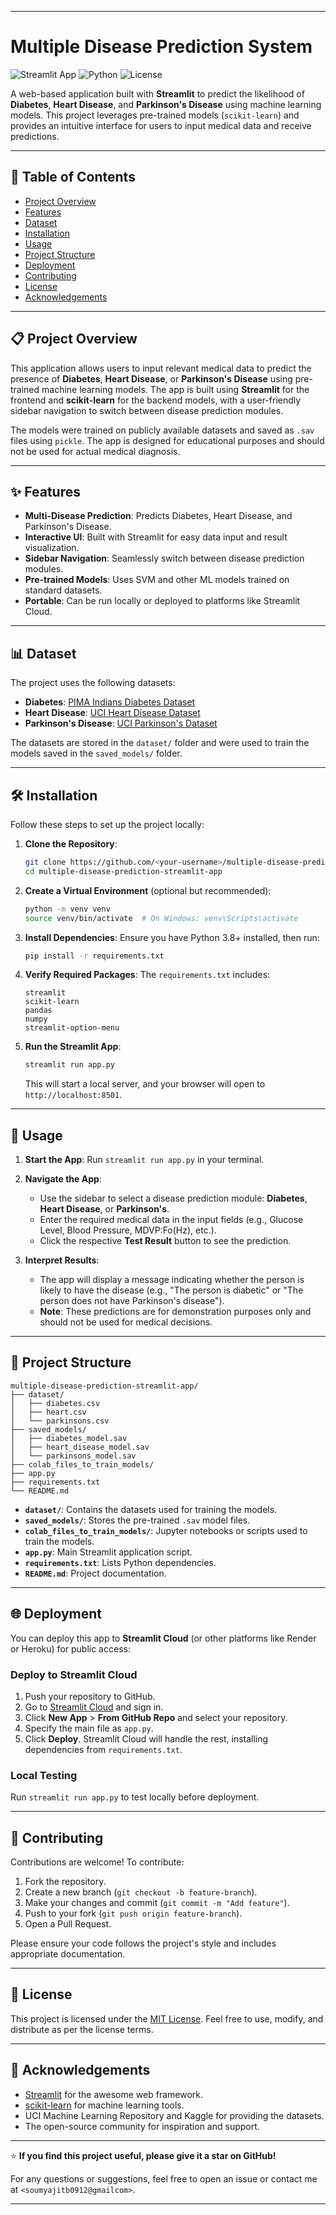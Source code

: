 

---

# Multiple Disease Prediction System

![Streamlit App](https://img.shields.io/badge/Streamlit-App-blue) ![Python](https://img.shields.io/badge/Python-3.8+-yellow) ![License](https://img.shields.io/badge/License-MIT-green)

A web-based application built with **Streamlit** to predict the likelihood of **Diabetes**, **Heart Disease**, and **Parkinson's Disease** using machine learning models. This project leverages pre-trained models (`scikit-learn`) and provides an intuitive interface for users to input medical data and receive predictions.

---

## 📖 Table of Contents
- [Project Overview](#project-overview)
- [Features](#features)
- [Dataset](#dataset)
- [Installation](#installation)
- [Usage](#usage)
- [Project Structure](#project-structure)
- [Deployment](#deployment)
- [Contributing](#contributing)
- [License](#license)
- [Acknowledgements](#acknowledgements)

---

## 📋 Project Overview
This application allows users to input relevant medical data to predict the presence of **Diabetes**, **Heart Disease**, or **Parkinson's Disease** using pre-trained machine learning models. The app is built using **Streamlit** for the frontend and **scikit-learn** for the backend models, with a user-friendly sidebar navigation to switch between disease prediction modules.

The models were trained on publicly available datasets and saved as `.sav` files using `pickle`. The app is designed for educational purposes and should not be used for actual medical diagnosis.

---

## ✨ Features
- **Multi-Disease Prediction**: Predicts Diabetes, Heart Disease, and Parkinson's Disease.
- **Interactive UI**: Built with Streamlit for easy data input and result visualization.
- **Sidebar Navigation**: Seamlessly switch between disease prediction modules.
- **Pre-trained Models**: Uses SVM and other ML models trained on standard datasets.
- **Portable**: Can be run locally or deployed to platforms like Streamlit Cloud.

---

## 📊 Dataset
The project uses the following datasets:
- **Diabetes**: [PIMA Indians Diabetes Dataset](https://www.kaggle.com/uciml/pima-indians-diabetes-database)
- **Heart Disease**: [UCI Heart Disease Dataset](https://archive.ics.uci.edu/ml/datasets/Heart+Disease)
- **Parkinson's Disease**: [UCI Parkinson's Dataset](https://archive.ics.uci.edu/ml/datasets/Parkinsons)

The datasets are stored in the `dataset/` folder and were used to train the models saved in the `saved_models/` folder.

---

## 🛠 Installation
Follow these steps to set up the project locally:

1. **Clone the Repository**:
   ```bash
   git clone https://github.com/<your-username>/multiple-disease-prediction-streamlit-app.git
   cd multiple-disease-prediction-streamlit-app
   ```

2. **Create a Virtual Environment** (optional but recommended):
   ```bash
   python -m venv venv
   source venv/bin/activate  # On Windows: venv\Scripts\activate
   ```

3. **Install Dependencies**:
   Ensure you have Python 3.8+ installed, then run:
   ```bash
   pip install -r requirements.txt
   ```

4. **Verify Required Packages**:
   The `requirements.txt` includes:
   ```
   streamlit
   scikit-learn
   pandas
   numpy
   streamlit-option-menu
   ```

5. **Run the Streamlit App**:
   ```bash
   streamlit run app.py
   ```
   This will start a local server, and your browser will open to `http://localhost:8501`.

---

## 🚀 Usage
1. **Start the App**:
   Run `streamlit run app.py` in your terminal.

2. **Navigate the App**:
   - Use the sidebar to select a disease prediction module: **Diabetes**, **Heart Disease**, or **Parkinson's**.
   - Enter the required medical data in the input fields (e.g., Glucose Level, Blood Pressure, MDVP:Fo(Hz), etc.).
   - Click the respective **Test Result** button to see the prediction.

3. **Interpret Results**:
   - The app will display a message indicating whether the person is likely to have the disease (e.g., "The person is diabetic" or "The person does not have Parkinson's disease").
   - **Note**: These predictions are for demonstration purposes only and should not be used for medical decisions.

---

## 📂 Project Structure
```plaintext
multiple-disease-prediction-streamlit-app/
├── dataset/
│   ├── diabetes.csv
│   ├── heart.csv
│   └── parkinsons.csv
├── saved_models/
│   ├── diabetes_model.sav
│   ├── heart_disease_model.sav
│   └── parkinsons_model.sav
├── colab_files_to_train_models/
├── app.py
├── requirements.txt
└── README.md
```
- **`dataset/`**: Contains the datasets used for training the models.
- **`saved_models/`**: Stores the pre-trained `.sav` model files.
- **`colab_files_to_train_models/`**: Jupyter notebooks or scripts used to train the models.
- **`app.py`**: Main Streamlit application script.
- **`requirements.txt`**: Lists Python dependencies.
- **`README.md`**: Project documentation.

---

## 🌐 Deployment
You can deploy this app to **Streamlit Cloud** (or other platforms like Render or Heroku) for public access:

### Deploy to Streamlit Cloud
1. Push your repository to GitHub.
2. Go to [Streamlit Cloud](https://streamlit.io/cloud) and sign in.
3. Click **New App** > **From GitHub Repo** and select your repository.
4. Specify the main file as `app.py`.
5. Click **Deploy**. Streamlit Cloud will handle the rest, installing dependencies from `requirements.txt`.

### Local Testing
Run `streamlit run app.py` to test locally before deployment.

---

## 🤝 Contributing
Contributions are welcome! To contribute:
1. Fork the repository.
2. Create a new branch (`git checkout -b feature-branch`).
3. Make your changes and commit (`git commit -m "Add feature"`).
4. Push to your fork (`git push origin feature-branch`).
5. Open a Pull Request.

Please ensure your code follows the project's style and includes appropriate documentation.

---

## 📜 License
This project is licensed under the [MIT License](LICENSE). Feel free to use, modify, and distribute as per the license terms.

---

## 🙏 Acknowledgements
- [Streamlit](https://streamlit.io/) for the awesome web framework.
- [scikit-learn](https://scikit-learn.org/) for machine learning tools.
- UCI Machine Learning Repository and Kaggle for providing the datasets.
- The open-source community for inspiration and support.

---

⭐ **If you find this project useful, please give it a star on GitHub!**

For any questions or suggestions, feel free to open an issue or contact me at `<soumyajitb0912@gmailcom>`.

---

